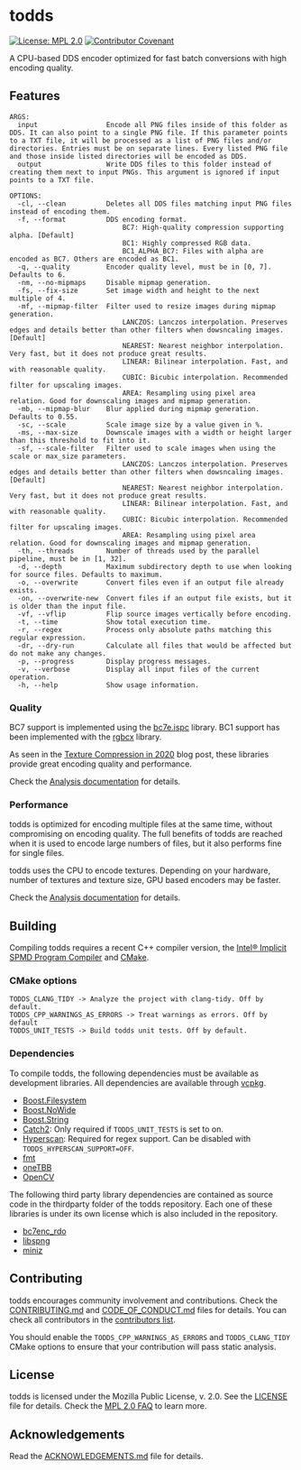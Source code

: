 # todds

[![License: MPL 2.0](https://img.shields.io/badge/License-MPL%202.0-brightgreen.svg)](https://opensource.org/licenses/MPL-2.0) [![Contributor Covenant](https://img.shields.io/badge/Contributor%20Covenant-2.1-4baaaa.svg)](CODE_OF_CONDUCT.md)

A CPU-based DDS encoder optimized for fast batch conversions with high encoding quality.

## Features

```
ARGS:
  input                 Encode all PNG files inside of this folder as DDS. It can also point to a single PNG file. If this parameter points to a TXT file, it will be processed as a list of PNG files and/or directories. Entries must be on separate lines. Every listed PNG file and those inside listed directories will be encoded as DDS.
  output                Write DDS files to this folder instead of creating them next to input PNGs. This argument is ignored if input points to a TXT file.

OPTIONS:
  -cl, --clean          Deletes all DDS files matching input PNG files instead of encoding them.
  -f, --format          DDS encoding format.
                            BC7: High-quality compression supporting alpha. [Default]
                            BC1: Highly compressed RGB data.
                            BC1_ALPHA_BC7: Files with alpha are encoded as BC7. Others are encoded as BC1.
  -q, --quality         Encoder quality level, must be in [0, 7]. Defaults to 6.
  -nm, --no-mipmaps     Disable mipmap generation.
  -fs, --fix-size       Set image width and height to the next multiple of 4.
  -mf, --mipmap-filter  Filter used to resize images during mipmap generation.
                            LANCZOS: Lanczos interpolation. Preserves edges and details better than other filters when dowsncaling images. [Default]
                            NEAREST: Nearest neighbor interpolation. Very fast, but it does not produce great results.
                            LINEAR: Bilinear interpolation. Fast, and with reasonable quality.
                            CUBIC: Bicubic interpolation. Recommended filter for upscaling images.
                            AREA: Resampling using pixel area relation. Good for downscaling images and mipmap generation.
  -mb, --mipmap-blur    Blur applied during mipmap generation. Defaults to 0.55.
  -sc, --scale          Scale image size by a value given in %.
  -ms, --max-size       Downscale images with a width or height larger than this threshold to fit into it.
  -sf, --scale-filter   Filter used to scale images when using the scale or max_size parameters.
                            LANCZOS: Lanczos interpolation. Preserves edges and details better than other filters when dowsncaling images. [Default]
                            NEAREST: Nearest neighbor interpolation. Very fast, but it does not produce great results.
                            LINEAR: Bilinear interpolation. Fast, and with reasonable quality.
                            CUBIC: Bicubic interpolation. Recommended filter for upscaling images.
                            AREA: Resampling using pixel area relation. Good for downscaling images and mipmap generation.
  -th, --threads        Number of threads used by the parallel pipeline, must be in [1, 32].
  -d, --depth           Maximum subdirectory depth to use when looking for source files. Defaults to maximum.
  -o, --overwrite       Convert files even if an output file already exists.
  -on, --overwrite-new  Convert files if an output file exists, but it is older than the input file.
  -vf, --vflip          Flip source images vertically before encoding.
  -t, --time            Show total execution time.
  -r, --regex           Process only absolute paths matching this regular expression.
  -dr, --dry-run        Calculate all files that would be affected but do not make any changes.
  -p, --progress        Display progress messages.
  -v, --verbose         Display all input files of the current operation.
  -h, --help            Show usage information.
```

### Quality

BC7 support is implemented using the [bc7e.ispc](https://github.com/richgel999/bc7enc_rdo) library. BC1 support has been implemented with the [rgbcx](https://github.com/richgel999/bc7enc_rdo) library.

As seen in the [Texture Compression in 2020](https://aras-p.info/blog/2020/12/08/Texture-Compression-in-2020/) blog post, these libraries provide great encoding quality and performance.

Check the [Analysis documentation](ANALYSIS.md) for details.

### Performance

todds is optimized for encoding multiple files at the same time, without compromising on encoding quality. The full benefits of todds are reached when it is used to encode large numbers of files, but it also performs fine for single files.

todds uses the CPU to encode textures. Depending on your hardware, number of textures and texture size, GPU based encoders may be faster.

Check the [Analysis documentation](ANALYSIS.md) for details.

## Building

Compiling todds requires a recent C++ compiler version, the [Intel® Implicit SPMD Program Compiler](https://github.com/ispc/ispc) and [CMake](https://cmake.org/).

### CMake options
```
TODDS_CLANG_TIDY -> Analyze the project with clang-tidy. Off by default.
TODDS_CPP_WARNINGS_AS_ERRORS -> Treat warnings as errors. Off by default
TODDS_UNIT_TESTS -> Build todds unit tests. Off by default.
```

### Dependencies

To compile todds, the following dependencies must be available as development libraries. All dependencies are available through [vcpkg](https://github.com/microsoft/vcpkg).

* [Boost.Filesystem](https://www.boost.org/doc/libs/master/libs/filesystem/doc/index.htm)
* [Boost.NoWide](https://www.boost.org/doc/libs/master/libs/nowide/doc/html/index.html)
* [Boost.String](https://www.boost.org/doc/libs/master/doc/html/string_algo.html)
* [Catch2](https://github.com/catchorg/Catch2): Only required if `TODDS_UNIT_TESTS` is set to on.
* [Hyperscan](https://www.hyperscan.io): Required for regex support. Can be disabled with `TODDS_HYPERSCAN_SUPPORT=OFF`.
* [fmt](https://fmt.dev/latest/index.html)
* [oneTBB](https://github.com/oneapi-src/oneTBB)
* [OpenCV](https://opencv.org/)

The following third party library dependencies are contained as source code in the thirdparty folder of the todds repository. Each one of these libraries is under its own license which is also included in the repository.

* [bc7enc_rdo](https://github.com/richgel999/bc7enc_rdo)
* [libspng](https://libspng.org/)
* [miniz](https://github.com/richgel999/miniz)

## Contributing

todds encourages community involvement and contributions. Check the [CONTRIBUTING.md](CONTRIBUTING.md) and [CODE_OF_CONDUCT.md](CODE_OF_CONDUCT.md) files for details. You can check all contributors in the [contributors list](https://github.com/joseasoler/todds/graphs/contributors).

You should enable the `TODDS_CPP_WARNINGS_AS_ERRORS` and `TODDS_CLANG_TIDY` CMake options to ensure that your contribution will pass static analysis.

## License

todds is licensed under the Mozilla Public License, v. 2.0. See the [LICENSE](LICENSE) file for details. Check the [MPL 2.0 FAQ](https://www.mozilla.org/en-US/MPL/2.0/FAQ/) to learn more.

## Acknowledgements

Read the [ACKNOWLEDGEMENTS.md](ACKNOWLEDGEMENTS.md) file for details.
